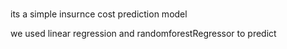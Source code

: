 # 
its a simple insurnce cost prediction model

we used linear regression and randomforestRegressor to predict

